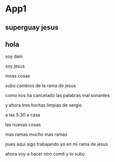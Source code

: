 # App1
## superguay jesus

## hola
soy dani

soy jesus

mnas cosas


subo cambios de la rama de jesus

como nos ha cancelado las palabras mal sonantes 

y ahora tres horitas limpias de sergio



a las 5:30 a casa


las nuevas cosas

mas ramas 
mucho mas ramas


pues aqui sigo trabajando yo en mi rama de jesus

ahora voy a hacer otro comit y lo subo
